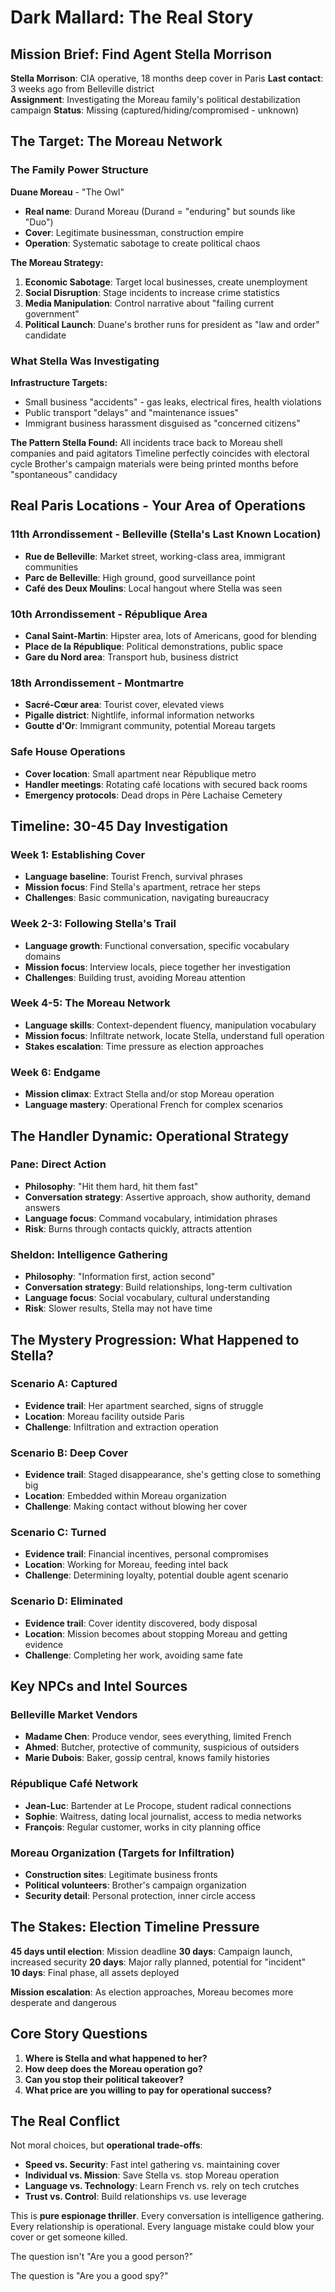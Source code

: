 # Dark Mallard: The Real Story

## Mission Brief: Find Agent Stella Morrison

**Stella Morrison**: CIA operative, 18 months deep cover in Paris
**Last contact**: 3 weeks ago from Belleville district  
**Assignment**: Investigating the Moreau family's political destabilization campaign
**Status**: Missing (captured/hiding/compromised - unknown)

## The Target: The Moreau Network

### The Family Power Structure

**Duane Moreau** - "The Owl"

- **Real name**: Durand Moreau (Durand = "enduring" but sounds like "Duo")
- **Cover**: Legitimate businessman, construction empire
- **Operation**: Systematic sabotage to create political chaos

**The Moreau Strategy:**

1. **Economic Sabotage**: Target local businesses, create unemployment  
2. **Social Disruption**: Stage incidents to increase crime statistics
3. **Media Manipulation**: Control narrative about "failing current government"
4. **Political Launch**: Duane's brother runs for president as "law and order" candidate

### What Stella Was Investigating

**Infrastructure Targets:**

- Small business "accidents" - gas leaks, electrical fires, health violations
- Public transport "delays" and "maintenance issues"  
- Immigrant business harassment disguised as "concerned citizens"

**The Pattern Stella Found:**
All incidents trace back to Moreau shell companies and paid agitators
Timeline perfectly coincides with electoral cycle
Brother's campaign materials were being printed months before "spontaneous" candidacy

## Real Paris Locations - Your Area of Operations

### 11th Arrondissement - Belleville (Stella's Last Known Location)

- **Rue de Belleville**: Market street, working-class area, immigrant communities
- **Parc de Belleville**: High ground, good surveillance point
- **Café des Deux Moulins**: Local hangout where Stella was seen

### 10th Arrondissement - République Area  

- **Canal Saint-Martin**: Hipster area, lots of Americans, good for blending
- **Place de la République**: Political demonstrations, public space
- **Gare du Nord area**: Transport hub, business district

### 18th Arrondissement - Montmartre

- **Sacré-Cœur area**: Tourist cover, elevated views
- **Pigalle district**: Nightlife, informal information networks
- **Goutte d'Or**: Immigrant community, potential Moreau targets

### Safe House Operations

- **Cover location**: Small apartment near République metro
- **Handler meetings**: Rotating café locations with secured back rooms
- **Emergency protocols**: Dead drops in Père Lachaise Cemetery

## Timeline: 30-45 Day Investigation

### Week 1: Establishing Cover

- **Language baseline**: Tourist French, survival phrases
- **Mission focus**: Find Stella's apartment, retrace her steps
- **Challenges**: Basic communication, navigating bureaucracy

### Week 2-3: Following Stella's Trail  

- **Language growth**: Functional conversation, specific vocabulary domains
- **Mission focus**: Interview locals, piece together her investigation
- **Challenges**: Building trust, avoiding Moreau attention

### Week 4-5: The Moreau Network

- **Language skills**: Context-dependent fluency, manipulation vocabulary
- **Mission focus**: Infiltrate network, locate Stella, understand full operation
- **Stakes escalation**: Time pressure as election approaches

### Week 6: Endgame

- **Mission climax**: Extract Stella and/or stop Moreau operation
- **Language mastery**: Operational French for complex scenarios

## The Handler Dynamic: Operational Strategy

### Pane: Direct Action

- **Philosophy**: "Hit them hard, hit them fast"
- **Conversation strategy**: Assertive approach, show authority, demand answers
- **Language focus**: Command vocabulary, intimidation phrases
- **Risk**: Burns through contacts quickly, attracts attention

### Sheldon: Intelligence Gathering

- **Philosophy**: "Information first, action second"  
- **Conversation strategy**: Build relationships, long-term cultivation
- **Language focus**: Social vocabulary, cultural understanding
- **Risk**: Slower results, Stella may not have time

## The Mystery Progression: What Happened to Stella?

### Scenario A: Captured

- **Evidence trail**: Her apartment searched, signs of struggle
- **Location**: Moreau facility outside Paris
- **Challenge**: Infiltration and extraction operation

### Scenario B: Deep Cover

- **Evidence trail**: Staged disappearance, she's getting close to something big
- **Location**: Embedded within Moreau organization  
- **Challenge**: Making contact without blowing her cover

### Scenario C: Turned

- **Evidence trail**: Financial incentives, personal compromises
- **Location**: Working for Moreau, feeding intel back
- **Challenge**: Determining loyalty, potential double agent scenario

### Scenario D: Eliminated  

- **Evidence trail**: Cover identity discovered, body disposal
- **Location**: Mission becomes about stopping Moreau and getting evidence
- **Challenge**: Completing her work, avoiding same fate

## Key NPCs and Intel Sources

### Belleville Market Vendors

- **Madame Chen**: Produce vendor, sees everything, limited French
- **Ahmed**: Butcher, protective of community, suspicious of outsiders  
- **Marie Dubois**: Baker, gossip central, knows family histories

### République Café Network

- **Jean-Luc**: Bartender at Le Procope, student radical connections
- **Sophie**: Waitress, dating local journalist, access to media networks
- **François**: Regular customer, works in city planning office

### Moreau Organization (Targets for Infiltration)

- **Construction sites**: Legitimate business fronts
- **Political volunteers**: Brother's campaign organization
- **Security detail**: Personal protection, inner circle access

## The Stakes: Election Timeline Pressure

**45 days until election**: Mission deadline
**30 days**: Campaign launch, increased security
**20 days**: Major rally planned, potential for "incident"  
**10 days**: Final phase, all assets deployed

**Mission escalation**: As election approaches, Moreau becomes more desperate and dangerous

## Core Story Questions

1. **Where is Stella and what happened to her?**
2. **How deep does the Moreau operation go?**
3. **Can you stop their political takeover?**
4. **What price are you willing to pay for operational success?**

## The Real Conflict

Not moral choices, but **operational trade-offs**:

- **Speed vs. Security**: Fast intel gathering vs. maintaining cover
- **Individual vs. Mission**: Save Stella vs. stop Moreau operation  
- **Language vs. Technology**: Learn French vs. rely on tech crutches
- **Trust vs. Control**: Build relationships vs. use leverage

This is **pure espionage thriller**. Every conversation is intelligence gathering. Every relationship is operational. Every language mistake could blow your cover or get someone killed.

The question isn't "Are you a good person?"

The question is "Are you a good spy?"
